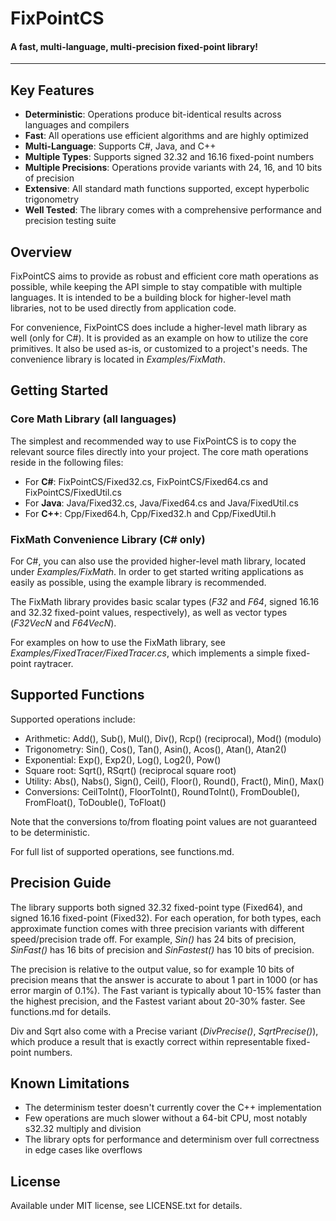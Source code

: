 # FixPointCS

#### A fast, multi-language, multi-precision fixed-point library!

---

## Key Features

- **Deterministic**: Operations produce bit-identical results across languages and compilers
- **Fast**: All operations use efficient algorithms and are highly optimized
- **Multi-Language**: Supports C#, Java, and C++
- **Multiple Types**: Supports signed 32.32 and 16.16 fixed-point numbers
- **Multiple Precisions**: Operations provide variants with 24, 16, and 10 bits of precision
- **Extensive**: All standard math functions supported, except hyperbolic trigonometry
- **Well Tested**: The library comes with a comprehensive performance and precision testing suite

## Overview

FixPointCS aims to provide as robust and efficient core math operations as possible, while keeping
the API simple to stay compatible with multiple languages. It is intended to be a building block
for higher-level math libraries, not to be used directly from application code.

For convenience, FixPointCS does include a higher-level math library as well (only for C#). It is
provided as an example on how to utilize the core primitives. It also be used as-is, or customized
to a project's needs. The convenience library is located in *Examples/FixMath*.

## Getting Started

### Core Math Library (all languages)

The simplest and recommended way to use FixPointCS is to copy the relevant source files directly into
your project. The core math operations reside in the following files:
- For **C#**: FixPointCS/Fixed32.cs, FixPointCS/Fixed64.cs and FixPointCS/FixedUtil.cs
- For **Java**: Java/Fixed32.cs, Java/Fixed64.cs and Java/FixedUtil.cs
- For **C++**: Cpp/Fixed64.h, Cpp/Fixed32.h and Cpp/FixedUtil.h

### FixMath Convenience Library (C# only)

For C#, you can also use the provided higher-level math library, located under *Examples/FixMath*. In
order to get started writing applications as easily as possible, using the example library is recommended.

The FixMath library provides basic scalar types (*F32* and *F64*, signed 16.16 and 32.32 fixed-point
values, respectively), as well as vector types (*F32VecN* and *F64VecN*).

For examples on how to use the FixMath library, see *Examples/FixedTracer/FixedTracer.cs*, which
implements a simple fixed-point raytracer.

## Supported Functions

Supported operations include:
- Arithmetic: Add(), Sub(), Mul(), Div(), Rcp() (reciprocal), Mod() (modulo)
- Trigonometry: Sin(), Cos(), Tan(), Asin(), Acos(), Atan(), Atan2()
- Exponential: Exp(), Exp2(), Log(), Log2(), Pow()
- Square root: Sqrt(), RSqrt() (reciprocal square root)
- Utility: Abs(), Nabs(), Sign(), Ceil(), Floor(), Round(), Fract(), Min(), Max()
- Conversions: CeilToInt(), FloorToInt(), RoundToInt(), FromDouble(), FromFloat(), ToDouble(), ToFloat()

Note that the conversions to/from floating point values are not guaranteed to be deterministic.

For full list of supported operations, see functions.md.

## Precision Guide

The library supports both signed 32.32 fixed-point type (Fixed64), and signed 16.16 fixed-point (Fixed32).
For each operation, for both types, each approximate function comes with three precision variants with
different speed/precision trade off. For example, *Sin()* has 24 bits of precision, *SinFast()* has 16
bits of precision and *SinFastest()* has 10 bits of precision.

The precision is relative to the output value, so for example 10 bits of precision means that the answer
is accurate to about 1 part in 1000 (or has error margin of 0.1%). The Fast variant is typically about
10-15% faster than the highest precision, and the Fastest variant about 20-30% faster. See functions.md
for details.

Div and Sqrt also come with a Precise variant (*DivPrecise()*, *SqrtPrecise()*), which produce a result
that is exactly correct within representable fixed-point numbers.

## Known Limitations

- The determinism tester doesn't currently cover the C++ implementation
- Few operations are much slower without a 64-bit CPU, most notably s32.32 multiply and division
- The library opts for performance and determinism over full correctness in edge cases like overflows

## License

Available under MIT license, see LICENSE.txt for details.
